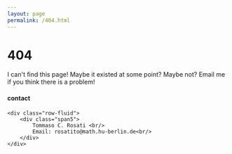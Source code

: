 ```yaml
---
layout: page
permalink: /404.html
---
```


# 404

I can't find this page! Maybe it existed at some point? Maybe not? Email me if you think there is a problem!

<div class="container">
<h4><a name="contact"></a>contact</h4>

    <div class="row-fluid">
        <div class="span5">
            Tommaso C. Rosati <br/>
            Email: rosatito@math.hu-berlin.de<br/>
        </div>
    </div>
</div>
